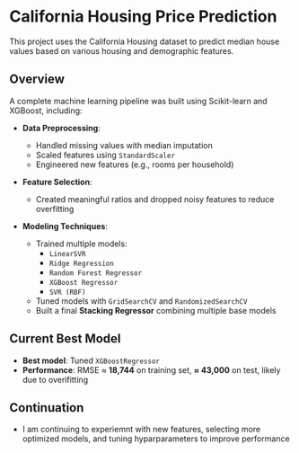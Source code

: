 # California Housing Price Prediction

This project uses the California Housing dataset to predict median house values based on various housing and demographic features.

## Overview

A complete machine learning pipeline was built using Scikit-learn and XGBoost, including:

- **Data Preprocessing**:  
  - Handled missing values with median imputation  
  - Scaled features using `StandardScaler`  
  - Engineered new features (e.g., rooms per household)

- **Feature Selection**:  
  - Created meaningful ratios and dropped noisy features to reduce overfitting

- **Modeling Techniques**:  
  - Trained multiple models:  
    - `LinearSVR`  
    - `Ridge Regression`  
    - `Random Forest Regressor`  
    - `XGBoost Regressor`  
    - `SVR (RBF)`  
  - Tuned models with `GridSearchCV` and `RandomizedSearchCV`
  - Built a final **Stacking Regressor** combining multiple base models

## Current Best Model

- **Best model**: Tuned `XGBoostRegressor`
- **Performance**: RMSE ≈ **18,744** on training set, **≈ 43,000** on test, likely due to overifitting

## Continuation
-  I am continuing to experiemnt with new features, selecting more optimized models, and tuning hyparparameters to improve performance
